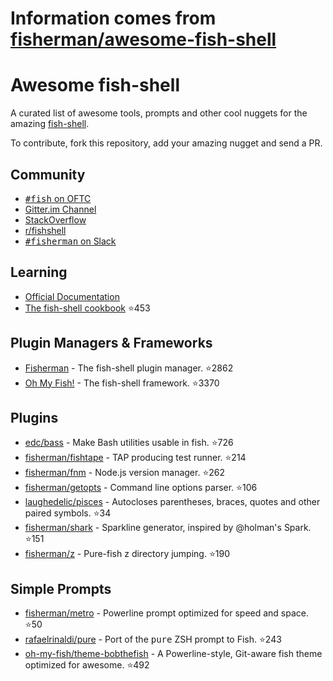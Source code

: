 # Information comes from [fisherman/awesome-fish-shell](https://github.com/fisherman/awesome-fish-shell)
# Awesome fish-shell

A curated list of awesome tools, prompts and other cool nuggets for the amazing [fish-shell](https://github.com/fish-shell/fish-shell).

To contribute, fork this repository, add your amazing nugget and send a PR.

## Community

* [<samp>#fish</samp> on OFTC](https://webchat.oftc.net/?channels=fish)
* [Gitter.im Channel](https://gitter.im/fish-shell/fish-shell)
* [StackOverflow](http://stackoverflow.com/questions/tagged/fish)
* [r/fishshell](https://www.reddit.com/r/fishshell/)
* [<samp>#fisherman</samp> on Slack](https://fisherman-wharf.herokuapp.com)

## Learning

* [Official Documentation](http://fishshell.com/docs/current/index.html)
* [The fish-shell cookbook](https://github.com/jorgebucaran/fish-shell-cookbook) :star:453

## Plugin Managers & Frameworks

* [Fisherman](https://github.com/fisherman/fisherman) - The fish-shell plugin manager. :star:2862
* [Oh My Fish!](https://github.com/oh-my-fish/oh-my-fish) - The fish-shell framework. :star:3370

## Plugins

* [edc/bass](https://github.com/edc/bass) - Make Bash utilities usable in fish. :star:726
* [fisherman/fishtape](https://github.com/fisherman/fishtape) - TAP producing test runner. :star:214
* [fisherman/fnm](https://github.com/fisherman/fnm) - Node.js version manager. :star:262
* [fisherman/getopts](https://github.com/fisherman/getopts) - Command line options parser. :star:106
* [laughedelic/pisces](https://github.com/laughedelic/pisces) - Autocloses parentheses, braces, quotes and other paired symbols. :star:34
* [fisherman/shark](https://github.com/fisherman/shark) - Sparkline generator, inspired by @holman's Spark. :star:151
* [fisherman/z](https://github.com/fisherman/z) - Pure-fish z directory jumping. :star:190

## Simple Prompts

* [fisherman/metro](https://github.com/fisherman/metro) - Powerline prompt optimized for speed and space. :star:50
* [rafaelrinaldi/pure](https://github.com/rafaelrinaldi/pure) - Port of the <samp>pure</samp> ZSH prompt to Fish. :star:243
* [oh-my-fish/theme-bobthefish](https://github.com/oh-my-fish/theme-bobthefish) - A Powerline-style, Git-aware fish theme optimized for awesome. :star:492

